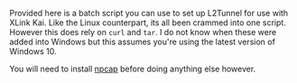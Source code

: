 Provided here is a batch script you can use to set up L2Tunnel for use with XLink Kai. Like the Linux counterpart, its all been crammed into one script. However this does rely on `curl` and `tar`. I do not know when these were added into Windows but this assumes you're using the latest version of Windows 10.

You will need to install [npcap](https://nmap.org/npcap/dist/npcap-1.10.exe) before doing anything else however.
